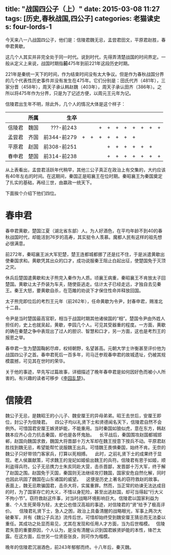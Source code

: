 title: "战国四公子（上）"
date: 2015-03-08 11:27
tags: [历史,春秋战国,四公子]
categories: 老猫读史
s: four-lords-1
---

今天来八一八战国四公子，他们是：信陵君魏无忌，孟尝君田文，平原君赵胜，春申君黄歇。

这几个人其实并非完全处于同一时代。说到时代，先得弄清楚战国的时间界定。一般从定义上来说，战国时期指**前**475年到前221年这段历史时期。

221年是秦统一天下的时间，作为结束时间没有太大争议。但是作为春秋战国分界的几个代表性历史事件并没有发生在475年。它们分别是：田氏代齐（481年），三家分晋（458年），周天子承认韩赵魏（403年），周天子承认田齐（386年）。之所以将475年作为分界，只是为了记述方便，以周元王元年为记。

信陵君出生年不明，除此外，几个人的情况大体是这个样子：

||所属|生卒|||||||||||
|-|-|-:|-|-|-|-|-|-|-|-|-|-|
|信陵君|魏国|???-前243|||+|+|+|+|+|+|+|+|
|孟尝君|齐国|前344-前279|+|+|+|+|+|+|+||||
|平原君|赵国|前308-前251||||+|+|+|+|+|+||
|春申君|楚国|前314-前238||||+|+|+|+|+|+|+|

从上表看出，孟尝君活跃年代稍早，其他三公子真正在政治上有交集的，大约应该有40年左右的时间。在这期间，秦国正是昭襄王在位时期。秦昭襄王为秦国奠定了扎实的基础，再经三世，由嬴政一统天下。

下面挨个介绍下他们四位。

<!-- more -->

# 春申君

春申君黄歇，楚国江夏（湖北省东部）人。为人好酒色，在平均年龄不到40的春秋战国时代，却能活到76岁的高寿，其实挺令人羡慕。魔都人民有这样的祖先想必很满意。

前272年，秦昭襄王派大军犯楚，楚王连都城都挪了还是扛不住，于是派遣黄歇出使秦国求和。黄歇凭其出众的口才，成功说服秦王阻止白起出征，使楚国免于灭顶之灾。

休兵后楚国遣黄歇和太子熊完入秦作为人质。顷襄王病重，秦昭襄王不肯放太子回楚国。黄歇让太子乔装为车夫，随使臣逃走。估计太子已经走远，才独自去见秦王。秦王大怒，要黄歇自杀，在范雎的劝说下才保住性命并释放回国。

太子熊完即位后的考烈王元年（前262年），任命黄歇为令尹，封春申君，赐淮北十二县。

令尹是当时楚国最高官职，相当于战国时期其他诸侯国的“相”。楚国令尹由外姓人担任的，史上也就吴起，黄歇，李园几个人。可见其受器重的程度。一方面，黄歇的确在秦楚之争中表现出了过人的胆识、智慧和口才，另一方面，这也是考烈王的报恩之举。

春申君一生为楚国鞠躬尽瘁，权倾朝野，名望甚高。元朝大学士许衡甚至评价他为战国四公子之首。春申君死后一百多年，司马迁参观春申君的故城遗址，仍被其规模震撼，可见其在世时的荣华。

关于他的事迹，早先写过篇故事，详细描述了晚年春申君是如何因好色而被小人所害的。有兴趣的读者可移步《[李园乱楚][link-李园乱楚]》。

# 信陵君

魏公子无忌，是魏昭王的小儿子、魏安厘王的异母弟弟。昭王去世后，安厘王即位，封公子为信陵君。 
 
四公子均以礼贤下士和贤德闻名天下，信陵君自然不会例外。可惜国君安厘王嫉贤妒能，不能重用。当时秦国如狼似虎，意在东方，韩赵魏本应齐心合力抗击秦国，却也是各怀鬼胎。 
 
长平战后，秦国围攻赵国都城邯郸，赵国向魏国求救，魏国大将晋鄙十万大军却在魏王授意下按兵不动。平原君赵胜找到魏无忌，希望能帮忙说服魏王出兵。可惜魏王畏惧秦国，始终不肯。无奈的魏公子只好带领门客家兵，打算以死相搏。 
 
此时，之前礼贤下士的成果终于显现。老人侯赢献策，可求魏王的宠妃如姬偷出魏王的兵符。信陵君有恩于如姬，顺利盗得兵符。公子无忌携力士朱亥同赴大营，击杀晋鄙，发晋鄙十万大军，终于解了赵国之围。赵国免于灭国，秦国则无法继续攻打魏国，国家安危自然化解，同时也因此巩固了魏国在山东诸国的威望。 
 
这便是历史上著名的窃符救赵的故事。 
 
表面上，魏无忌欺骗国君，击杀大将，实属重罪。然而，当正常的劝谏无法达成目的时，为了国家存亡的大义，不惜以身犯险，甚至出逃赵国，却可当得起“行大义不拘小节”。窃符救赵这件事，对当时战略环境影响巨大。信陵君以国家利益为重、个人生死荣辱为轻，太史公也借汉高祖的事迹，对信陵君的“贤”给予了极高评价。 
 
信陵君礼贤下士，急人之困，政治上具备清醒的战略眼光，军事上两次大破秦军，并有《魏公子兵法》流传后世。可惜却始终受到魏安厘王猜忌而无法委以重任。其成功之处显而易见，尤其在发现和任用人才方面，当为后世楷模。
 
信陵君失意的重要原因，个人认为，是没有清醒认识到国君嫉贤妒能的本性，锋芒太露。在这方面，后世另一位贤臣张良，则可作为楷模。 

晚年的信陵君沉溺酒色，前243年郁郁而终。十八年后，秦灭魏。

<!-- links -->

[link-李园乱楚]: http://www.jianshu.com/p/f9e7513a471b